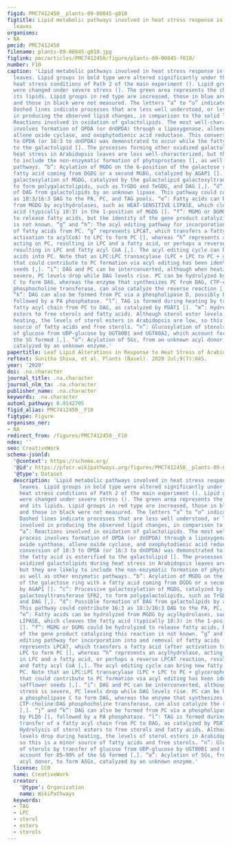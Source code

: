```yaml
---
figid: PMC7412450__plants-09-00845-g010
figtitle: Lipid metabolic pathways involved in heat stress response in Arabidopsis
  leaves
organisms:
- NA
pmcid: PMC7412450
filename: plants-09-00845-g010.jpg
figlink: pmc/articles/PMC7412450/figure/plants-09-00845-f010/
number: F10
caption: 'Lipid metabolic pathways involved in heat stress response in Arabidopsis
  leaves. Lipid groups in bold type were altered significantly under the moderate
  heat stress conditions of Path 2 of the main experiment (). Lipid groups underlined
  were changed under severe stress (). The green area represents the chloroplast and
  its lipids. Lipid groups in red type are increased, those in blue are decreased,
  and those in black were not measured. The letters “a” to “o” indicate reactions.
  Dashed lines indicate processes that are less well understood, or less clearly involved
  in producing the observed lipid changes, in comparison to the solid lines. “a”:
  Reactions involved in oxidation of galactolipids. The most well-characterized process
  involves formation of OPDA (or dnOPDA) through a lipoxygenase, allene oxide synthase,
  allene oxide cyclase, and oxophytodienic acid reductase. This conversion of 18:3
  to OPDA (or 16:3 to dnOPDA) was demonstrated to occur while the fatty acid is esterified
  to the galactolipid []. The processes forming other oxidized galactolipids during
  heat stress in Arabidopsis leaves are less well-characterized, but they are likely
  to include the non-enzymatic formation of phytoprostanes [], as well as other enzymatic
  pathways. “b”: Acylation of MGDG on the 6-position of the galactose ring with a
  fatty acid coming from DGDG or a second MGDG, catalyzed by AGAP1 []. “c”: Processive
  galactosylation of MGDG, catalyzed by the galactolipid galactosyltransferase SFR2,
  to form polygalactolipids, such as TrGDG and TeGDG, and DAG [,]. “d”: Possible formation
  of DAG from galactolipids by an unknown lipase. This pathway could contribute 16:3
  as 18:3/16:3 DAG to the PA, PC, and TAG pools. “e”: Fatty acids can be hydrolyzed
  from MGDG by acylhydrolases, such as HEAT-SENSITIVE LIPASE, which cleaves the fatty
  acid (typically 18:3) in the 1-position of MGDG []. “f”: MGMG or DGMG could be hydrolyzed
  to release fatty acids, but the identity of the gene product catalyzing this reaction
  is not known. “g” and “h”: The acyl editing pathway for incorporation into and removal
  of fatty acids from PC. “g” represents LPCAT, which transfers a fatty acid (after
  activation to acylCoA) to LPC to form PC [], whereas “h” represents an acylhydrolase,
  acting on PC, resulting in LPC and a fatty acid, or perhaps a reverse LPCAT reaction,
  resulting in LPC and fatty acyl CoA [,]. The acyl editing cycle can bring new fatty
  acids into PC. Note that an LPC:LPC transacylase (LPC + LPC to PC + glycerophosphocholine)
  that could contribute to PC formation via acyl editing has been identified in safflower
  seeds [,]. “i”: DAG and PC can be interconverted, although when heating stress is
  severe, PC levels drop while DAG levels rise. PC can be hydrolyzed by a phospholipase
  C to form DAG, whereas the enzyme that synthesizes PC from DAG, CTP-choline:DAG
  phosphocholine transferase, can also catalyze the reverse reaction [,]. “j” and
  “k”: DAG can also be formed from PC via a phospholipase D, possibly by PLDδ [],
  followed by a PA phosphatase. “l”: TAG is formed during heating by transfer of a
  fatty acyl chain from PC to DAG, as catalyzed by PDAT1 []. “m”: Hydrolysis of sterol
  esters to free sterols and fatty acids. Although sterol ester levels drop during
  heating, the levels of sterol esters in Arabidopsis are low, so this is a minor
  source of fatty acids and free sterols. “n”: Glucosylation of sterols by transfer
  of glucose from UDP-glucose by UGT80B1 and UGT80A2, which account for 85–90% of
  the SG formed [,]. “o”: Acylation of SGs, from an unknown acyl donor, to form ASGs,
  catalyzed by an unknown enzyme.'
papertitle: Leaf Lipid Alterations in Response to Heat Stress of Arabidopsis thaliana.
reftext: Sunitha Shiva, et al. Plants (Basel). 2020 Jul;9(7):845.
year: '2020'
doi: .na.character
journal_title: .na.character
journal_nlm_ta: .na.character
publisher_name: .na.character
keywords: .na.character
automl_pathway: 0.9142705
figid_alias: PMC7412450__F10
figtype: Figure
organisms_ner:
- NA
redirect_from: /figures/PMC7412450__F10
ndex: ''
seo: CreativeWork
schema-jsonld:
  '@context': https://schema.org/
  '@id': https://pfocr.wikipathways.org/figures/PMC7412450__plants-09-00845-g010.html
  '@type': Dataset
  description: 'Lipid metabolic pathways involved in heat stress response in Arabidopsis
    leaves. Lipid groups in bold type were altered significantly under the moderate
    heat stress conditions of Path 2 of the main experiment (). Lipid groups underlined
    were changed under severe stress (). The green area represents the chloroplast
    and its lipids. Lipid groups in red type are increased, those in blue are decreased,
    and those in black were not measured. The letters “a” to “o” indicate reactions.
    Dashed lines indicate processes that are less well understood, or less clearly
    involved in producing the observed lipid changes, in comparison to the solid lines.
    “a”: Reactions involved in oxidation of galactolipids. The most well-characterized
    process involves formation of OPDA (or dnOPDA) through a lipoxygenase, allene
    oxide synthase, allene oxide cyclase, and oxophytodienic acid reductase. This
    conversion of 18:3 to OPDA (or 16:3 to dnOPDA) was demonstrated to occur while
    the fatty acid is esterified to the galactolipid []. The processes forming other
    oxidized galactolipids during heat stress in Arabidopsis leaves are less well-characterized,
    but they are likely to include the non-enzymatic formation of phytoprostanes [],
    as well as other enzymatic pathways. “b”: Acylation of MGDG on the 6-position
    of the galactose ring with a fatty acid coming from DGDG or a second MGDG, catalyzed
    by AGAP1 []. “c”: Processive galactosylation of MGDG, catalyzed by the galactolipid
    galactosyltransferase SFR2, to form polygalactolipids, such as TrGDG and TeGDG,
    and DAG [,]. “d”: Possible formation of DAG from galactolipids by an unknown lipase.
    This pathway could contribute 16:3 as 18:3/16:3 DAG to the PA, PC, and TAG pools.
    “e”: Fatty acids can be hydrolyzed from MGDG by acylhydrolases, such as HEAT-SENSITIVE
    LIPASE, which cleaves the fatty acid (typically 18:3) in the 1-position of MGDG
    []. “f”: MGMG or DGMG could be hydrolyzed to release fatty acids, but the identity
    of the gene product catalyzing this reaction is not known. “g” and “h”: The acyl
    editing pathway for incorporation into and removal of fatty acids from PC. “g”
    represents LPCAT, which transfers a fatty acid (after activation to acylCoA) to
    LPC to form PC [], whereas “h” represents an acylhydrolase, acting on PC, resulting
    in LPC and a fatty acid, or perhaps a reverse LPCAT reaction, resulting in LPC
    and fatty acyl CoA [,]. The acyl editing cycle can bring new fatty acids into
    PC. Note that an LPC:LPC transacylase (LPC + LPC to PC + glycerophosphocholine)
    that could contribute to PC formation via acyl editing has been identified in
    safflower seeds [,]. “i”: DAG and PC can be interconverted, although when heating
    stress is severe, PC levels drop while DAG levels rise. PC can be hydrolyzed by
    a phospholipase C to form DAG, whereas the enzyme that synthesizes PC from DAG,
    CTP-choline:DAG phosphocholine transferase, can also catalyze the reverse reaction
    [,]. “j” and “k”: DAG can also be formed from PC via a phospholipase D, possibly
    by PLDδ [], followed by a PA phosphatase. “l”: TAG is formed during heating by
    transfer of a fatty acyl chain from PC to DAG, as catalyzed by PDAT1 []. “m”:
    Hydrolysis of sterol esters to free sterols and fatty acids. Although sterol ester
    levels drop during heating, the levels of sterol esters in Arabidopsis are low,
    so this is a minor source of fatty acids and free sterols. “n”: Glucosylation
    of sterols by transfer of glucose from UDP-glucose by UGT80B1 and UGT80A2, which
    account for 85–90% of the SG formed [,]. “o”: Acylation of SGs, from an unknown
    acyl donor, to form ASGs, catalyzed by an unknown enzyme.'
  license: CC0
  name: CreativeWork
  creator:
    '@type': Organization
    name: WikiPathways
  keywords:
  - TAG
  - LPC
  - sterol
  - esters
  - sterols
---
```

